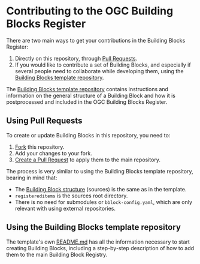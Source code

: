 # Contributing to the OGC Building Blocks Register

There are two main ways to get your contributions in the Building Blocks Register:

1. Directly on this repository, through 
   [Pull Requests](https://docs.github.com/en/pull-requests/collaborating-with-pull-requests/proposing-changes-to-your-work-with-pull-requests/about-pull-requests).
2. If you would like to contribute a set of Building Blocks, and especially if several people need to 
   collaborate while developing them, using the [Building Blocks template repository](https://github.com/opengeospatial/bblock-template).

The [Building Blocks template repository](https://github.com/opengeospatial/bblock-template) contains instructions and
information on the general structure of a Building Block and how it is postprocessed and included in the OGC Building
Blocks Register.

## Using Pull Requests

To create or update Building Blocks in this repository, you need to:

1. [Fork](https://github.com/opengeospatial/bblocks/fork) this repository.
2. Add your changes to your fork.
3. [Create a Pull Request](https://docs.github.com/en/pull-requests/collaborating-with-pull-requests/proposing-changes-to-your-work-with-pull-requests/creating-a-pull-request-from-a-fork)
   to apply them to the main repository.

The process is very similar to using the Building Blocks template repository, bearing in mind that:

* The [Building Block structure](https://github.com/opengeospatial/bblock-template/blob/master/README.md#building-block-structure)
  (sources) is the same as in the template.
* `registereditems` is the sources root directory.
* There is no need for submodules or `bblock-config.yaml`, which are only relevant with using external repositories.

## Using the Building Blocks template repository

The template's own [README.md](https://github.com/opengeospatial/bblock-template/blob/master/README.md) has all the
information necessary to start creating Building Blocks, including a step-by-step description of how to add them
to the main Building Block Registry.